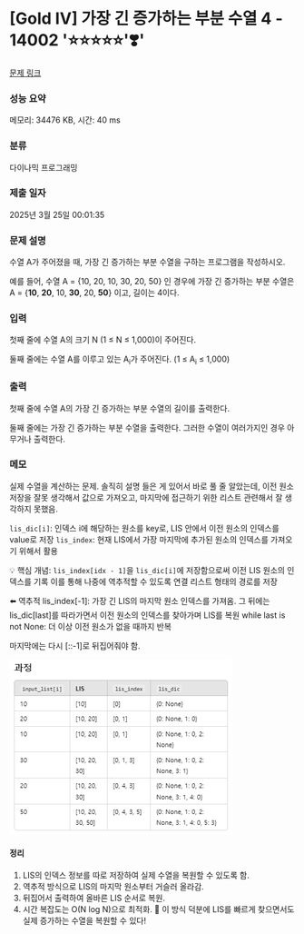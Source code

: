 # [Gold IV] 가장 긴 증가하는 부분 수열 4 - 14002 '⭐⭐⭐⭐⭐'❣️'

[문제 링크](https://www.acmicpc.net/problem/14002)

### 성능 요약

메모리: 34476 KB, 시간: 40 ms

### 분류

다이나믹 프로그래밍

### 제출 일자

2025년 3월 25일 00:01:35

### 문제 설명

<p>수열 A가 주어졌을 때, 가장 긴 증가하는 부분 수열을 구하는 프로그램을 작성하시오.</p>

<p>예를 들어, 수열 A = {10, 20, 10, 30, 20, 50} 인 경우에 가장 긴 증가하는 부분 수열은 A = {<strong>10</strong>, <strong>20</strong>, 10, <strong>30</strong>, 20, <strong>50</strong>} 이고, 길이는 4이다.</p>

### 입력

 <p>첫째 줄에 수열 A의 크기 N (1 ≤ N ≤ 1,000)이 주어진다.</p>

<p>둘째 줄에는 수열 A를 이루고 있는 A<sub>i</sub>가 주어진다. (1 ≤ A<sub>i</sub> ≤ 1,000)</p>

### 출력

 <p>첫째 줄에 수열 A의 가장 긴 증가하는 부분 수열의 길이를 출력한다.</p>

<p>둘째 줄에는 가장 긴 증가하는 부분 수열을 출력한다. 그러한 수열이 여러가지인 경우 아무거나 출력한다.</p>

### 메모

실제 수열을 계산하는 문제. 솔직히 설명 들은 게 있어서 바로 풀 줄 알았는데, 이전 원소 저장을 잘못 생각해서 값으로 가져오고, 마지막에 접근하기 위한 리스트 관련해서 잘 생각하지 못했음.

`lis_dic[i]`: 인덱스 i에 해당하는 원소를 key로, LIS 안에서 이전 원소의 인덱스를 value로 저장
`lis_index`: 현재 LIS에서 가장 마지막에 추가된 원소의 인덱스를 가져오기 위해서 활용

💡 핵심 개념:
`lis_index[idx - 1]`을 `lis_dic[i]`에 저장함으로써 이전 LIS 원소의 인덱스를 기록
이를 통해 나중에 역추적할 수 있도록 연결 리스트 형태의 경로를 저장

⬅️ 역추적
lis_index[-1]: 가장 긴 LIS의 마지막 원소 인덱스를 가져옴.
그 뒤에는 lis_dic[last]를 따라가면서 이전 원소의 인덱스를 찾아가며 LIS를 복원
while last is not None: 더 이상 이전 원소가 없을 때까지 반복

마지막에는 다시 [::-1]로 뒤집어줘야 함.

![alt text](image.png)

#### 정리

1. LIS의 인덱스 정보를 따로 저장하여 실제 수열을 복원할 수 있도록 함.
2. 역추적 방식으로 LIS의 마지막 원소부터 거슬러 올라감.
3. 뒤집어서 출력하여 올바른 LIS 순서로 복원.
4. 시간 복잡도는 O(N log N)으로 최적화.
   🚀 이 방식 덕분에 LIS를 빠르게 찾으면서도 실제 증가하는 수열을 복원할 수 있다!
